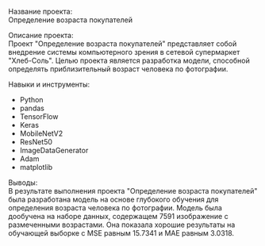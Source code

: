 Название проекта:<br>
Определение возраста покупателей

Описание проекта:<br>
Проект "Определение возраста покупателей" представляет собой внедрение системы компьютерного зрения в сетевой супермаркет "Хлеб-Соль". Целью проекта является разработка модели, способной определять приблизительный возраст человека по фотографии.

Навыки и инструменты:<br>
- Python
- pandas
- TensorFlow
- Keras
- MobileNetV2
- ResNet50
- ImageDataGenerator
- Adam
- matplotlib

Выводы:<br> 
В результате выполнения проекта "Определение возраста покупателей" была разработана модель на основе глубокого обучения для определения возраста человека по фотографии. Модель была дообучена на наборе данных, содержащем 7591 изображение с размеченными возрастами. Она показала хорошие результаты на обучающей выборке с MSE равным 15.7341 и MAE равным 3.0318.

